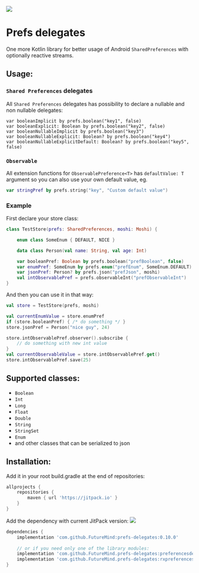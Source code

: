 [![](https://jitpack.io/v/FutureMind/prefs-delegates.svg)](https://jitpack.io/#FutureMind/prefs-delegates)

# Prefs delegates
One more Kotlin library for better usage of Android `SharedPreferences` with optionally reactive streams. 

## Usage:
### `Shared Preferences` delegates
All `Shared Preferences` delegates has possibility to declare a nullable and non nullable delegates:
```kolin
var booleanImplicit by prefs.boolean("key1", false)
var booleanExplicit: Boolean by prefs.boolean("key2", false)
var booleanNullableImplicit by prefs.boolean("key3")
var booleanNullableExplicit: Boolean? by prefs.boolean("key4")
var booleanNullableExplicitDefault: Boolean? by prefs.boolean("key5", false)
```

### `Observable`
All extension functions for `ObservablePreference<T>`
has `defaultValue: T` argument so you can also use your own default value, eg.

```kotlin
var stringPref by prefs.string("key", "Custom default value")
```

### Example

First declare your store class:

```kotlin
class TestStore(prefs: SharedPreferences, moshi: Moshi) {

    enum class SomeEnum { DEFAULT, NICE }

    data class Person(val name: String, val age: Int)

    var booleanPref: Boolean by prefs.boolean("prefBoolean", false)
    var enumPref: SomeEnum by prefs.enum("prefEnum", SomeEnum.DEFAULT)
    var jsonPref: Person? by prefs.json("prefJson", moshi)
    val intObservablePref = prefs.observableInt("prefObservableInt")
}
```

And then you can use it in that way:

```kotlin
val store = TestStore(prefs, moshi)

val currentEnumValue = store.enumPref
if (store.booleanPref) { /* do something */ }
store.jsonPref = Person("nice guy", 24)

store.intObservablePref.observer().subscribe {
    // do something with new int value
}
val currentObservableValue = store.intObservablePref.get()
store.intObservablePref.save(25)
```

## Supported classes:

* `Boolean`
* `Int`
* `Long`
* `Float`
* `Double`
* `String`
* `StringSet`
* `Enum`
* and other classes that can be serialized to json 

## Installation:

Add it in your root build.gradle at the end of repositories:

```groovy
allprojects {
    repositories {
        maven { url 'https://jitpack.io' }
    }
}
```

Add the dependency with current JitPack version: [![](https://jitpack.io/v/FutureMind/prefs-delegates.svg)](https://jitpack.io/#FutureMind/prefs-delegates)

```groovy
dependencies {
    implementation 'com.github.FutureMind:prefs-delegates:0.10.0'
    
    // or if you need only one of the library modules:
    implementation 'com.github.FutureMind.prefs-delegates:preferencesdelegates:0.10.0'
    implementation 'com.github.FutureMind.prefs-delegates:rxpreferencesdelegates:0.10.0'
}
```
